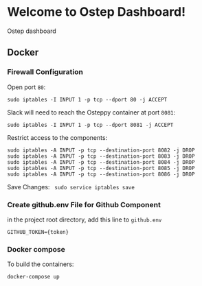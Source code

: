 # Welcome to Ostep Dashboard!

Ostep dashboard 


## Docker

### Firewall Configuration

Open port `80`:

`sudo iptables -I INPUT 1 -p tcp --dport 80 -j ACCEPT`

Slack will need to reach the Osteppy container at port `8081`:

`sudo iptables -I INPUT 1 -p tcp --dport 8081 -j ACCEPT`

Restrict access to the components:

```
sudo iptables -A INPUT -p tcp --destination-port 8082 -j DROP
sudo iptables -A INPUT -p tcp --destination-port 8083 -j DROP
sudo iptables -A INPUT -p tcp --destination-port 8084 -j DROP
sudo iptables -A INPUT -p tcp --destination-port 8085 -j DROP
sudo iptables -A INPUT -p tcp --destination-port 8086 -j DROP
```

Save Changes:
` sudo service iptables save`

### Create github.env File for Github Component

in the project root directory, add this line to `github.env`

```
GITHUB_TOKEN={token}
```

### Docker compose

To build the containers:

`docker-compose up`
